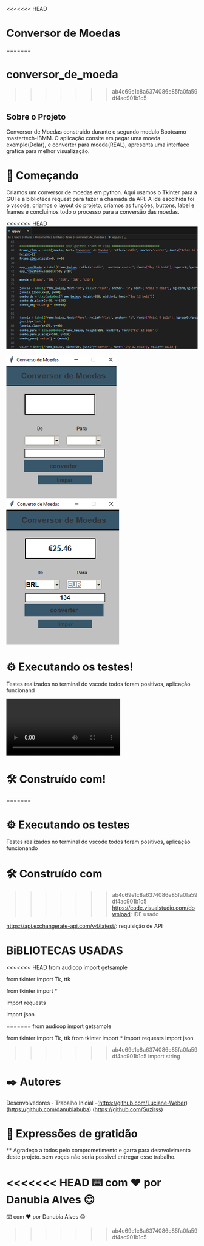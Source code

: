 <<<<<<< HEAD
# Conversor de Moedas
=======
# conversor_de_moeda

>>>>>>> ab4c69e1c8a6374086e85fa0fa59df4ac901b1c5
## Sobre o Projeto 

Conversor de  Moedas construido durante o segundo modulo Bootcamo mastertech-IBMM.
O aplicação consite em pegar uma moeda exemplo(Dolar), e converter para moeda(REAL), apresenta uma interface grafica para melhor visualização.

# 🚀 Começando
Criamos um conversor de moedas em python. Aqui usamos o Tkinter para a GUI e a biblioteca request para fazer a chamada da API.
A ide escolhida foi o vscode, criamos o layout do projeto, criamos as funções, buttons, label e frames  e concluimos todo o processo para a conversão das moedas.

<<<<<<< HEAD
![Alt text](<Cod 1-2.png>)


![Alt text](interface-1-1-1.png)    ![Alt text](interface2-1.png)


# ⚙️ Executando os testes!
 
 Testes realizados no terminal do vscode todos foram positivos, aplicação funcionand

 <video src="../../Desktop/Conversor%20de%20Moedas%20.mp4" controls title="testando o cód"></video>


# 🛠️ Construído com!
=======

# ⚙️ Executando os testes
 
 Testes realizados no terminal do vscode todos foram positivos, aplicação funcionando



# 🛠️ Construído com
>>>>>>> ab4c69e1c8a6374086e85fa0fa59df4ac901b1c5
https://code.visualstudio.com/download: IDE usado

https://api.exchangerate-api.com/v4/latest/: requisição de API

# BiBLIOTECAS USADAS

<<<<<<< HEAD
from audioop import getsample 
 
from tkinter import Tk, ttk

from tkinter import *

import requests

import json

=======
 from audioop import getsample
 
from tkinter import Tk, ttk
from tkinter import *
import requests
import json
>>>>>>> ab4c69e1c8a6374086e85fa0fa59df4ac901b1c5
import string

# ✒️ Autores
Desenvolvedores - Trabalho Inicial -(https://github.com/Luciane-Weber) (https://github.com/danubiabuba) (https://github.com/Suzirss)
# 🎁 Expressões de gratidão
** Agradeço a todos pelo comprometimento e garra para desnvolvimento deste projeto. sem voçes não seria possivel entregar esse trabalho.

<<<<<<< HEAD
⌨️ com ❤️ por Danubia Alves 😊
=======
⌨️ com ❤️ por Danubia Alves 😊
>>>>>>> ab4c69e1c8a6374086e85fa0fa59df4ac901b1c5
